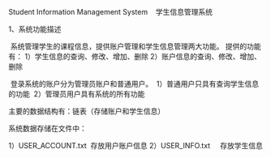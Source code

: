Student Information Management System    学生信息管理系统

1、系统功能描述

  系统管理学生的课程信息，提供账户管理和学生信息管理两大功能。
  提供的功能有：
  1）学生信息的查询、修改、增加、删除
  2）账户信息的查询、修改、增加、删除
  
  登录系统的账户分为管理员账户和普通用户。
  1）普通用户只具有查询学生信息的功能
  2）管理员用户具有系统的所有功能
  
  主要的数据结构有：链表（存储账户和学生信息）
  
  系统数据存储在文件中：
  
  1）USER_ACCOUNT.txt  存放用户账户信息
  2）USER_INFO.txt     存放学生信息
